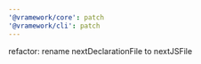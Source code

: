 ```yaml
---
'@vramework/core': patch
'@vramework/cli': patch
---
```


refactor: rename nextDeclarationFile to nextJSFile
